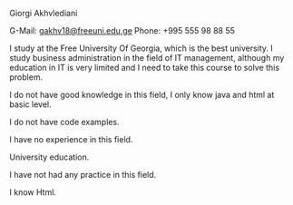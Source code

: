 Giorgi Akhvlediani

G-Mail: gakhv18@freeuni.edu.ge     Phone: +995 555 98 88 55

I study at the Free University Of Georgia, which is the best university. I study business administration in the field of IT management, although my education in IT is very limited and I need to take this course to solve this problem.

I do not have good knowledge in this field, I only know java and html at basic level.

I do not have code examples.

I have no experience in this field.

University education.

I have not had any practice in this field. 

I know Html.